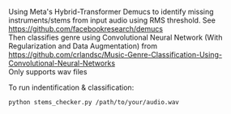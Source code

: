 Using Meta's Hybrid-Transformer Demucs to identify missing instruments/stems from input audio using RMS threshold. See https://github.com/facebookresearch/demucs <br>
Then classifies genre using Convolutional Neural Network (With Regularization and Data Augmentation) from https://github.com/crlandsc/Music-Genre-Classification-Using-Convolutional-Neural-Networks <br>
Only supports wav files




To run indentification & classification:
```
python stems_checker.py /path/to/your/audio.wav
